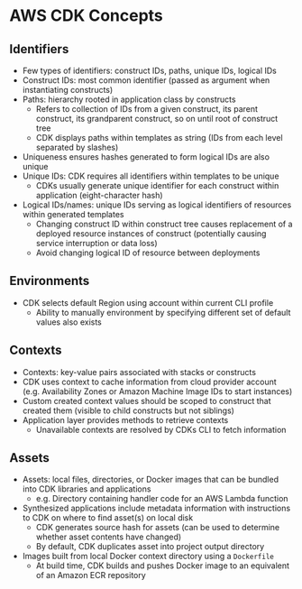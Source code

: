 # AWS CDK Concepts

## Identifiers

- Few types of identifiers: construct IDs, paths, unique IDs, logical IDs
- Construct IDs: most common identifier (passed as argument when instantiating constructs)
- Paths: hierarchy rooted in application class by constructs
  - Refers to collection of IDs from a given construct, its parent construct, its grandparent construct, so on until root of construct tree
  - CDK displays paths within templates as string (IDs from each level separated by slashes)
- Uniqueness ensures hashes generated to form logical IDs are also unique
- Unique IDs: CDK requires all identifiers within templates to be unique
  - CDKs usually generate unique identifier for each construct within application (eight-character hash)
- Logical IDs/names: unique IDs serving as logical identifiers of resources within generated templates
  - Changing construct ID within construct tree causes replacement of a deployed resource instances of construct (potentially causing service interruption or data loss)
  - Avoid changing logical ID of resource between deployments

## Environments

- CDK selects default Region using account within current CLI profile
  - Ability to manually environment by specifying different set of default values also exists

## Contexts

- Contexts: key-value pairs associated with stacks or constructs
- CDK uses context to cache information from cloud provider account (e.g. Availability Zones or Amazon Machine Image IDs to start instances)
- Custom created context values should be scoped to construct that created them (visible to child constructs but not siblings)
- Application layer provides methods to retrieve contexts
  - Unavailable contexts are resolved by CDKs CLI to fetch information

## Assets

- Assets: local files, directories, or Docker images that can be bundled into CDK libraries and applications
  - e.g. Directory containing handler code for an AWS Lambda function
- Synthesized applications include metadata information with instructions to CDK on where to find asset(s) on local disk
  - CDK generates source hash for assets (can be used to determine whether asset contents have changed)
  - By default, CDK duplicates asset into project output directory
- Images built from local Docker context directory using a `Dockerfile`
  - At build time, CDK builds and pushes Docker image to an equivalent of an Amazon ECR repository
